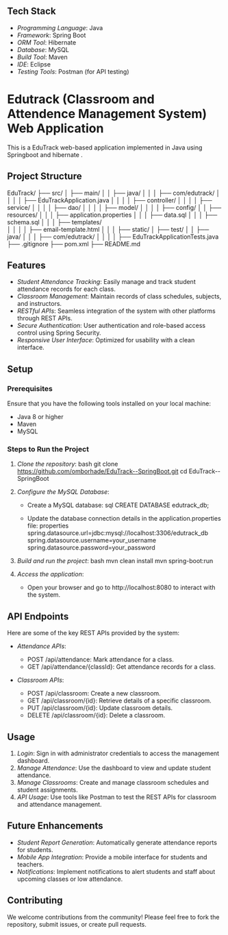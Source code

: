 ## Tech Stack
- *Programming Language*: Java
- *Framework*: Spring Boot
- *ORM Tool*: Hibernate
- *Database*: MySQL
- *Build Tool*: Maven
- *IDE*:  Eclipse
- *Testing Tools*:  Postman (for API testing)


# Edutrack (Classroom and Attendence Management System) Web Application

This is a EduTrack web-based  application implemented in Java using Springboot and hibernate .

## Project Structure

EduTrack/
├── src/
│   ├── main/
│   │   ├── java/
│   │   │   ├── com/edutrack/
│   │   │   │   ├── EduTrackApplication.java
│   │   │   │   ├── controller/
│   │   │   │   ├── service/
│   │   │   │   ├── dao/
│   │   │   │   ├── model/
│   │   │   │   ├── config/
│   │   ├── resources/
│   │   │   ├── application.properties
│   │   │   ├── data.sql
│   │   │   ├── schema.sql
│   │   │   ├── templates/  
│   │   │   │   ├── email-template.html
│   │   │   ├── static/
│   ├── test/
│   │   ├── java/
│   │   │   ├── com/edutrack/
│   │   │   │   ├── EduTrackApplicationTests.java
├── .gitignore
├── pom.xml
├── README.md 




## Features
- *Student Attendance Tracking*: Easily manage and track student attendance records for each class.
- *Classroom Management*: Maintain records of class schedules, subjects, and instructors.
- *RESTful APIs*: Seamless integration of the system with other platforms through REST APIs.
- *Secure Authentication*: User authentication and role-based access control using Spring Security.
- *Responsive User Interface*: Optimized for usability with a clean interface.

## Setup

### Prerequisites
Ensure that you have the following tools installed on your local machine:
- Java 8 or higher
- Maven
- MySQL

### Steps to Run the Project

1. *Clone the repository*:
    bash
    git clone https://github.com/omborhade/EduTrack--SpringBoot.git
    cd EduTrack--SpringBoot
    

2. *Configure the MySQL Database*:
   - Create a MySQL database:
     sql
     CREATE DATABASE edutrack_db;
     
   - Update the database connection details in the application.properties file:
     properties
     spring.datasource.url=jdbc:mysql://localhost:3306/edutrack_db
     spring.datasource.username=your_username
     spring.datasource.password=your_password
     

3. *Build and run the project*:
    bash
    mvn clean install
    mvn spring-boot:run
    

4. *Access the application*:
   - Open your browser and go to http://localhost:8080 to interact with the system.

## API Endpoints

Here are some of the key REST APIs provided by the system:

- *Attendance APIs*:
    - POST /api/attendance: Mark attendance for a class.
    - GET /api/attendance/{classId}: Get attendance records for a class.

- *Classroom APIs*:
    - POST /api/classroom: Create a new classroom.
    - GET /api/classroom/{id}: Retrieve details of a specific classroom.
    - PUT /api/classroom/{id}: Update classroom details.
    - DELETE /api/classroom/{id}: Delete a classroom.

## Usage

1. *Login*: Sign in with administrator credentials to access the management dashboard.
2. *Manage Attendance*: Use the dashboard to view and update student attendance.
3. *Manage Classrooms*: Create and manage classroom schedules and student assignments.
4. *API Usage*: Use tools like Postman to test the REST APIs for classroom and attendance management.

## Future Enhancements
- *Student Report Generation*: Automatically generate attendance reports for students.
- *Mobile App Integration*: Provide a mobile interface for students and teachers.
- *Notifications*: Implement notifications to alert students and staff about upcoming classes or low attendance.

## Contributing
We welcome contributions from the community! Please feel free to fork the repository, submit issues, or create pull requests.




